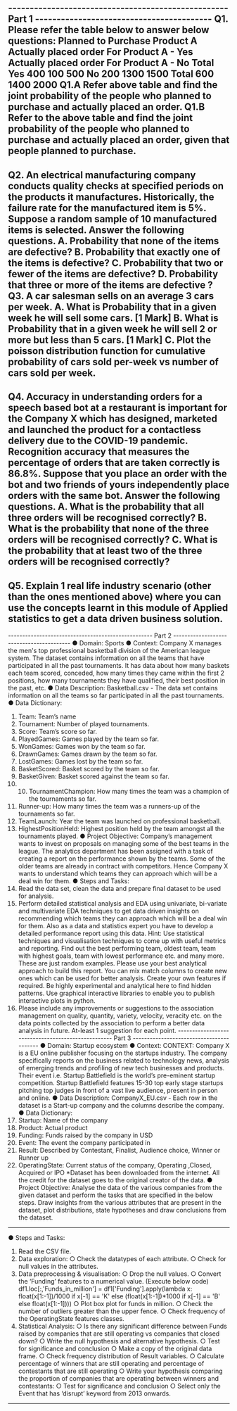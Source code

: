 --------------------------------------------------- Part 1 -----------------------------------------
Q1. Please refer the table below to answer below questions:
Planned to Purchase
Product A
Actually placed order For
Product A - Yes
Actually placed order For
Product A - No
Total
Yes 400 100 500
No 200 1300 1500
Total 600 1400 2000
Q1.A Refer above table and find the joint probability of the people who planned to purchase and actually
placed an order.
Q1.B Refer to the above table and find the joint probability of the people who planned to purchase and
actually placed an order, given that people planned to purchase.
----------------------------------------------------------------------------------------------------------------------------
Q2. An electrical manufacturing company conducts quality checks at specified periods on the products it
manufactures. Historically, the failure rate for the manufactured item is 5%. Suppose a random sample of 10
manufactured items is selected. Answer the following questions.
A. Probability that none of the items are defective?
B. Probability that exactly one of the items is defective?
C. Probability that two or fewer of the items are defective?
D. Probability that three or more of the items are defective ?
Q3. A car salesman sells on an average 3 cars per week.
A. What is Probability that in a given week he will sell some cars. [1 Mark]
B. What is Probability that in a given week he will sell 2 or more but less than 5 cars. [1 Mark]
C. Plot the poisson distribution function for cumulative probability of cars sold per-week vs number of
cars sold per week.
----------------------------------------------------------------------------------------------------------------------------
Q4. Accuracy in understanding orders for a speech based bot at a restaurant is important for the Company X
which has designed, marketed and launched the product for a contactless delivery due to the COVID-19
pandemic. Recognition accuracy that measures the percentage of orders that are taken correctly is 86.8%.
Suppose that you place an order with the bot and two friends of yours independently place orders with the
same bot. Answer the following questions.
A. What is the probability that all three orders will be recognised correctly?
B. What is the probability that none of the three orders will be recognised correctly?
C. What is the probability that at least two of the three orders will be recognised correctly?
----------------------------------------------------------------------------------------------------------------------------
Q5. Explain 1 real life industry scenario (other than the ones mentioned above) where you can use the
concepts learnt in this module of Applied statistics to get a data driven business solution.
----------------------------------------------------------------------------------------------------------------------------
--------------------------------------------------- Part 2 -----------------------------------------
● Domain: Sports
● Context: Company X manages the men's top professional basketball division of the American league
system. The dataset contains information on all the teams that have participated in all the past
tournaments. It has data about how many baskets each team scored, conceded, how many times they
came within the first 2 positions, how many tournaments they have qualified, their best position in the
past, etc.
● Data Description: Basketball.csv - The data set contains information on all the teams so far
participated in all the past tournaments.
● Data Dictionary:
1. Team: Team’s name
2. Tournament: Number of played tournaments.
3. Score: Team’s score so far.
4. PlayedGames: Games played by the team so far.
5. WonGames: Games won by the team so far.
6. DrawnGames: Games drawn by the team so far.
7. LostGames: Games lost by the team so far.
8. BasketScored: Basket scored by the team so far.
9. BasketGiven: Basket scored against the team so far.
10. 10. TournamentChampion: How many times the team was a champion of the tournaments so far.
11. Runner-up: How many times the team was a runners-up of the tournaments so far.
12. TeamLaunch: Year the team was launched on professional basketball.
13. HighestPositionHeld: Highest position held by the team amongst all the tournaments played.
● Project Objective: Company’s management wants to invest on proposals on managing some of the
best teams in the league. The analytics department has been assigned with a task of creating a report
on the performance shown by the teams. Some of the older teams are already in contract with
competitors. Hence Company X wants to understand which teams they can approach which will be a
deal win for them.
● Steps and Tasks:
1. Read the data set, clean the data and prepare final dataset to be used for analysis.
2. Perform detailed statistical analysis and EDA using univariate, bi-variate and multivariate EDA
techniques to get data driven insights on recommending which teams they can approach
which will be a deal win for them. Also as a data and statistics expert you have to develop a
detailed performance report using this data.
Hint: Use statistical techniques and visualisation techniques to come up with useful metrics and
reporting. Find out the best performing team, oldest team, team with highest goals, team with lowest
performance etc. and many more. These are just random examples. Please use your best analytical
approach to build this report. You can mix match columns to create new ones which can be used for
better analysis. Create your own features if required. Be highly experimental and analytical here to find
hidden patterns. Use graphical interactive libraries to enable you to publish interactive plots in python.
3. Please include any improvements or suggestions to the association management on quality,
quantity, variety, velocity, veracity etc. on the data points collected by the association to
perform a better data analysis in future. At-least 1 suggestion for each point.
--------------------------------------------------- Part 3 -----------------------------------------
● Domain: Startup ecosystem
● Context: CONTEXT: Company X is a EU online publisher focusing on the startups industry. The
company specifically reports on the business related to technology news, analysis of emerging trends
and profiling of new tech businesses and products. Their event i.e. Startup Battlefield is the world’s
pre-eminent startup competition. Startup Battlefield features 15-30 top early stage startups pitching
top judges in front of a vast live audience, present in person and online.
● Data Description: CompanyX_EU.csv - Each row in the dataset is a Start-up company and the
columns describe the company.
● Data Dictionary:
1. Startup: Name of the company
2. Product: Actual product
3. Funding: Funds raised by the company in USD
4. Event: The event the company participated in
5. Result: Described by Contestant, Finalist, Audience choice, Winner or Runner up
6. OperatingState: Current status of the company, Operating ,Closed, Acquired or IPO
*Dataset has been downloaded from the internet. All the credit for the dataset goes to the original creator of the data.
● Project Objective: Analyse the data of the various companies from the given dataset and perform the
tasks that are specified in the below steps. Draw insights from the various attributes that are present in
the dataset, plot distributions, state hypotheses and draw conclusions from the dataset.
---------------------------------------------------------------------------------------------------------------------
● Steps and Tasks:
1. Read the CSV file.
2. Data exploration:
○ Check the datatypes of each attribute.
○ Check for null values in the attributes.
3. Data preprocessing & visualisation:
○ Drop the null values.
○ Convert the ‘Funding’ features to a numerical value.
(Execute below code)
df1.loc[:,'Funds_in_million'] = df1['Funding'].apply(lambda x:
float(x[1:-1])/1000 if x[-1] == 'K' else (float(x[1:-1])*1000 if
x[-1] == 'B' else float(x[1:-1])))
○ Plot box plot for funds in million.
○ Check the number of outliers greater than the upper fence.
○ Check frequency of the OperatingState features classes.
4. Statistical Analysis:
○ Is there any significant difference between Funds raised by companies that are still
operating vs companies that closed down?
○ Write the null hypothesis and alternative hypothesis.
○ Test for significance and conclusion
○ Make a copy of the original data frame.
○ Check frequency distribution of Result variables.
○ Calculate percentage of winners that are still operating and percentage of contestants
that are still operating
○ Write your hypothesis comparing the proportion of companies that are operating
between winners and contestants:
○ Test for significance and conclusion 
○ Select only the Event that has ‘disrupt’ keyword from 2013 onwards.
----------------------
